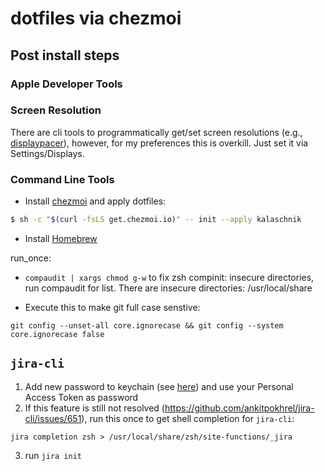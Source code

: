 # dotfiles via chezmoi

## Post install steps

### Apple Developer Tools

### Screen Resolution

There are cli tools to programmatically get/set screen resolutions (e.g., [displaypacer](https://github.com/jakehilborn/displayplacer)), however, for my preferences this is overkill. Just set it via Settings/Displays.

### Command Line Tools

- Install [chezmoi](https://www.chezmoi.io) and apply dotfiles:

```bash
$ sh -c "$(curl -fsLS get.chezmoi.io)" -- init --apply kalaschnik
```

- Install [Homebrew](https://brew.sh)

run_once:

- `compaudit | xargs chmod g-w` to fix zsh compinit: insecure directories, run compaudit for list.
  There are insecure directories:
  /usr/local/share

- Execute this to make git full case senstive:

```
git config --unset-all core.ignorecase && git config --system core.ignorecase false
```

## `jira-cli`

1. Add new password to keychain (see [here](https://github.com/ankitpokhrel/jira-cli/discussions/356)) and use your Personal Access Token as password
2. If this feature is still not resolved (https://github.com/ankitpokhrel/jira-cli/issues/651), run this once to get shell completion for `jira-cli`:

```
jira completion zsh > /usr/local/share/zsh/site-functions/_jira
```

3. run `jira init`

